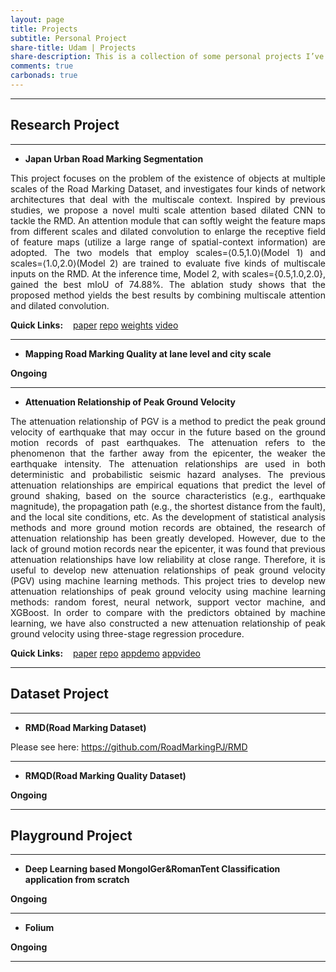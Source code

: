 ```yaml
---
layout: page
title: Projects
subtitle: Personal Project
share-title: Udam | Projects
share-description: This is a collection of some personal projects I’ve worked on.
comments: true
carbonads: true
---
```


---
## Research Project
---

- **Japan Urban Road Marking Segmentation**

<p align = "justify">
This project focuses on the problem of the existence of objects at multiple scales of the Road Marking Dataset, and investigates four kinds of network architectures that deal with the multiscale context. Inspired by previous studies, we propose a novel multi scale attention based dilated CNN to tackle the RMD. An attention module that can softly weight the feature maps from different scales and dilated convolution to enlarge the receptive field of feature maps (utilize a large range of spatial-context information) are adopted. The two models that employ scales=⟨0.5,1.0⟩(Model 1) and scales=⟨1.0,2.0⟩(Model 2) are trained to evaluate five kinds of multiscale inputs on the RMD. At the inference time, Model 2, with scales={0.5,1.0,2.0}, gained the best mIoU of 74.88%. The ablation study shows that the proposed method yields the best results by combining multiscale attention and dilated convolution. 
</p>

<div style="text-align:left">
<strong>Quick Links:</strong> &nbsp;&nbsp; 
<a href="https://www.mdpi.com/2072-4292/14/18/4508/htm" role="button" class="btn btn-success">paper</a> 
<a href="https://github.com/chiba1sonny/Semantic-Segmentation-for-RMD" role="button" class="btn btn-success">repo</a>
<a href="https://drive.google.com/drive/folders/1pmXiESzzMOLccxzZls_VDpAjdJ3bc2cA?usp=sharing" role="button" class="btn btn-success">weights</a> 
<a href="https://www.youtube.com/watch?v=9xcYjRMyXr4" role="button" class="btn btn-success">video</a> 
</div>

---
- **Mapping Road Marking Quality at lane level and city scale**

**Ongoing**

---
- **Attenuation Relationship of Peak Ground Velocity**

<p align = "justify">
The attenuation relationship of PGV is a method to predict the peak ground velocity of earthquake that may occur in the future based on the ground motion records of past earthquakes. The attenuation refers to the phenomenon that the farther away from the epicenter, the weaker the earthquake intensity. The attenuation relationships are used in both deterministic and probabilistic seismic hazard analyses. The previous attenuation relationships are empirical equations that predict the level of ground shaking, based on the source characteristics (e.g., earthquake magnitude), the propagation path (e.g., the shortest distance from the fault), and the local site conditions, etc. As the development of statistical analysis methods and more ground motion records are obtained, the research of attenuation relationship has been greatly developed. However, due to the lack of ground motion records near the epicenter, it was found that previous attenuation relationships have low reliability at close range. Therefore, it is useful to develop new attenuation relationships of peak ground velocity (PGV) using machine learning methods. This project tries to develop new attenuation relationships of peak ground velocity using machine learning methods: random forest, neural network, support vector machine, and XGBoost. In order to compare with the predictors obtained by machine learning, we have also constructed a new attenuation relationship of peak ground velocity using three-stage regression procedure.
</p>

<div style="text-align:left">
<strong>Quick Links:</strong> &nbsp;&nbsp; 
<a href="https://arxiv.org/abs/2111.00220" role="button" role="button" class="btn btn-success">paper</a> 
<a href="https://github.com/chiba1sonny/Pgv-attenuation-" role="button" class="btn btn-success">repo</a>
<a href="https://github.com/chiba1sonny/PGV-Prediction-Streamlit-demo" role="button" class="btn btn-success">appdemo</a>
<a href="https://www.youtube.com/watch?v=s9H_JmGt-DQ" role="button" class="btn btn-success">appvideo</a>
</div>

---

## Dataset Project

---

- **RMD(Road Marking Dataset)**

Please see here: https://github.com/RoadMarkingPJ/RMD

---

- **RMQD(Road Marking Quality Dataset)**

**Ongoing**

---

## Playground Project

---

- **Deep Learning based MongolGer&RomanTent Classification application from scratch**

**Ongoing**

---

- **Folium**

**Ongoing**

---
